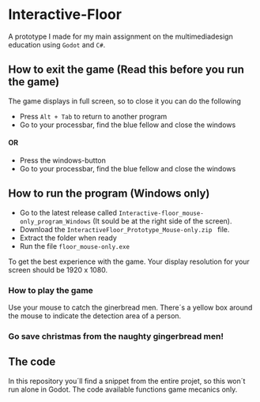 # Interactive-Floor
A prototype I made for my main assignment on the multimediadesign education using `Godot` and `C#`.

## How to exit the game (Read this before you run the game)
The game displays in full screen, so to close it you can do the following
- Press `Alt + Tab` to return to another program
- Go to your processbar, find the blue fellow and close the windows

#### OR

- Press the windows-button
- Go to your processbar, find the blue fellow and close the windows

## How to run the program (Windows only)
- Go to the latest release called `Interactive-floor_mouse-only_program_Windows` (It sould be at the right side of the screen).
- Download the `InteractiveFloor_Prototype_Mouse-only.zip
` file.
- Extract the folder when ready
- Run the file `floor_mouse-only.exe`

To get the best experience with the game. Your display resolution for your screen should be 1920 x 1080.

### How to play the game
Use your mouse to catch the ginerbread men. There´s a yellow box around the mouse to indicate the detection area of a person.


### Go save christmas from the naughty gingerbread men!

## The code
In this repository you´ll find a snippet from the entire projet, so this won´t run alone in Godot.
The code available functions game mecanics only.
